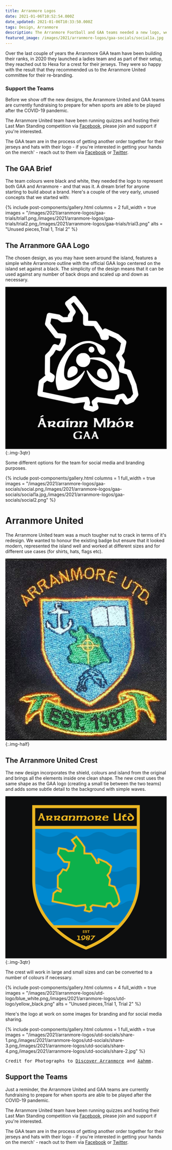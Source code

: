 ```yaml
---
title: Arranmore Logos
date: 2021-01-06T10:52:54.000Z
date_updated: 2021-01-06T10:33:50.000Z
tags: Design, Arranmore
description: The Arranmore Football and GAA teams needed a new logo, we stepped in to help them create and update their existing logos.
featured_image: /images/2021/arranmore-logos/gaa-socials/social1a.jpg
---
```


Over the last couple of years the Arranmore GAA team have been building their ranks, in 2020 they launched a ladies team and as part of their setup, they reached out to Hexa for a crest for their jerseys. They were so happy with the result that they recommended us to the Arranmore United committee for their re-branding.

### Support the Teams

Before we show off the new designs, the Arranmore United and GAA teams are currently fundraising to prepare for when sports are able to be played after the COVID-19 pandemic.

The Arranmore United team have been running quizzes and hosting their Last Man Standing competition via <a href="https://www.facebook.com/arranmoreutd2017">Facebook</a>, please join and support if you're interested. 

The GAA team are in the process of getting another order together for their jerseys and hats with their logo - if you're interested in getting your hands on the merch' - reach out to them via <a href="https://www.facebook.com/ArranmoreGAA">Facebook</a> or <a href="https://twitter.com/ArranmoreGAA/status/1344377587347443720">Twitter</a>.


## The GAA Brief

The team colours were black and white, they needed the logo to represent both GAA and Arranmore - and that was it. A dream brief for anyone starting to build about a brand. Here's a couple of the very early, unused concepts that we started with:

{% include post-components/gallery.html
	columns = 2
	full_width = true
	images = "/images/2021/arranmore-logos/gaa-trials/trial1.png,/images/2021/arranmore-logos/gaa-trials/trial2.png,/images/2021/arranmore-logos/gaa-trials/trial3.png"
	alts = "Unused pieces,Trial 1, Trial 2"
%}

## The Arranmore GAA Logo

The chosen design, as you may have seen around the island, features a simple white Arranmore outline with the official GAA logo centered on the island set against a black. The simplicity of the design means that it can be used against any number of back drops and scaled up and down as necessary.

![Arranmore GAA Logo](/images/2021/arranmore-logos/gaa.jpg){:.img-3qtr}

Some different options for the team for social media and branding purposes.

{% include post-components/gallery.html
	columns = 1
	full_width = true
	images = "/images/2021/arranmore-logos/gaa-socials/social.png,/images/2021/arranmore-logos/gaa-socials/social1a.jpg,/images/2021/arranmore-logos/gaa-socials/social2.png"
%}

# Arranmore United

The Arranmore United team was a much tougher nut to crack in terms of it's redesign. We wanted to honour the existing badge but ensure that it looked modern, represented the island well and worked at different sizes and for different use cases (for shirts, hats, flags etc).

![The old Arranmore Logo](/images/2021/arranmore-logos/utd-logo/existing-crest.jpg){:.img-half}

## The Arranmore United Crest

The new design incorporates the shield, colours and island from the original and brings all the elements inside one clean shape. The new crest uses the same shape as the GAA logo (creating a small tie between the two teams) and adds some subtle detail to the background with simple waves.

![The new Arranmore Logo](/images/2021/arranmore-logos/utd.png){:.img-3qtr}

The crest will work in large and small sizes and can be converted to a number of colours if necessary.

{% include post-components/gallery.html
	columns = 4
	full_width = true
	images = "/images/2021/arranmore-logos/utd-logo/blue_white.png,/images/2021/arranmore-logos/utd-logo/yellow_black.png"
	alts = "Unused pieces,Trial 1, Trial 2"
%}

Here's the logo at work on some images for branding and for social media sharing.

{% include post-components/gallery.html
	columns = 1
	full_width = true
	images = "/images/2021/arranmore-logos/utd-socials/share-1.png,/images/2021/arranmore-logos/utd-socials/share-3.png,/images/2021/arranmore-logos/utd-socials/share-4.png,/images/2021/arranmore-logos/utd-socials/share-2.jpg"
%}

<pre>
Credit for Photographs to <a href="https://www.facebook.com/Discover-Arranmore-324708778006121" target="_blank">Discover Arranmore</a> and <a href="https://twitter.com/aahmm" target="_blank">Aahmm</a>.
</pre>


## Support the Teams

Just a reminder, the Arranmore United and GAA teams are currently fundraising to prepare for when sports are able to be played after the COVID-19 pandemic.

The Arranmore United team have been running quizzes and hosting their Last Man Standing competition via <a href="https://www.facebook.com/arranmoreutd2017">Facebook</a>, please join and support if you're interested.

The GAA team are in the process of getting another order together for their jerseys and hats with their logo - if you're interested in getting your hands on the merch' - reach out to them via <a href="https://www.facebook.com/ArranmoreGAA">Facebook</a> or <a href="https://twitter.com/ArranmoreGAA/status/1344377587347443720">Twitter</a>.